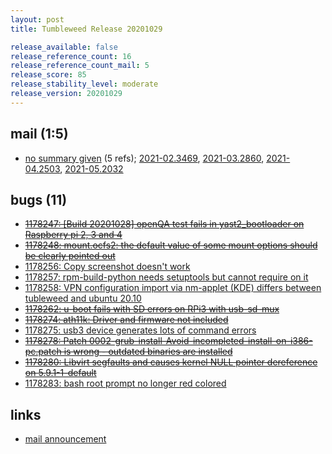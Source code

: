 ```yaml
---
layout: post
title: Tumbleweed Release 20201029

release_available: false
release_reference_count: 16
release_reference_count_mail: 5
release_score: 85
release_stability_level: moderate
release_version: 20201029
---
```


## mail (1:5)

- [no summary given](https://github.com/boombatower/tumbleweed-review/issues/10) (5 refs); [2021-02.3469](https://github.com/boombatower/tumbleweed-review/issues/10), [2021-03.2860](https://github.com/boombatower/tumbleweed-review/issues/10), [2021-04.2503](https://github.com/boombatower/tumbleweed-review/issues/10), [2021-05.2032](https://github.com/boombatower/tumbleweed-review/issues/10)

## bugs (11)

<!--more-->

- ~~[1178247: \[Build 20201028\] openQA test fails in yast2_bootloader on Raspberry pi 2, 3 and 4](https://bugzilla.opensuse.org/show_bug.cgi?id=1178247)~~
- ~~[1178248: mount.ocfs2: the default value of some mount options should be clearly pointed out](https://bugzilla.opensuse.org/show_bug.cgi?id=1178248)~~
- [1178256: Copy screenshot doesn't work](https://bugzilla.opensuse.org/show_bug.cgi?id=1178256)
- [1178257: rpm-build-python needs setuptools but cannot require on it](https://bugzilla.opensuse.org/show_bug.cgi?id=1178257)
- [1178258: VPN configuration import via nm-applet (KDE) differs between tubleweed and ubuntu 20.10](https://bugzilla.opensuse.org/show_bug.cgi?id=1178258)
- ~~[1178262: u-boot fails with SD errors on RPi3 with usb-sd-mux](https://bugzilla.opensuse.org/show_bug.cgi?id=1178262)~~
- ~~[1178274: ath11k: Driver and firmware not included](https://bugzilla.opensuse.org/show_bug.cgi?id=1178274)~~
- [1178275: usb3 device generates lots of command errors](https://bugzilla.opensuse.org/show_bug.cgi?id=1178275)
- ~~[1178278: Patch 0002-grub-install-Avoid-incompleted-install-on-i386-pc.patch is wrong - outdated binaries are installed](https://bugzilla.opensuse.org/show_bug.cgi?id=1178278)~~
- ~~[1178280: Libvirt segfaults and causes kernel NULL pointer dereference on 5.9.1-1-default](https://bugzilla.opensuse.org/show_bug.cgi?id=1178280)~~
- [1178283: bash root prompt no longer red colored](https://bugzilla.opensuse.org/show_bug.cgi?id=1178283)



## links

- [mail announcement](https://github.com/boombatower/tumbleweed-review/issues/10)
